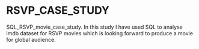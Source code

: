# RSVP_CASE_STUDY
SQL_RSVP_movie_case_study. In this study I have used SQL to analyse imdb dataset for RSVP movies which is looking forward to produce a movie for global audience.
